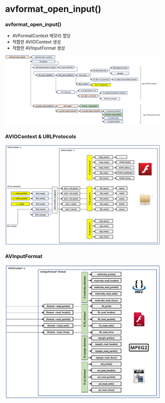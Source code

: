 # avformat\_open\_input\(\)

### avformat\_open\_input\(\)

* AVFormatContext 메모리 할당
* 적합한 AVIOContext 생성
* 적합한 AVInputFormat 생성 

![](../../../../.gitbook/assets/image%20%284%29.png)

### AVIOContext & URLProtocols

![](../../../../.gitbook/assets/image-1-%20%284%29.png)

### AVInputFormat

![](../../../../.gitbook/assets/image-2-%20%281%29.png)



